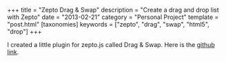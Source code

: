 +++
title = "Zepto Drag & Swap"
description = "Create a drag and drop list with Zepto"
date = "2013-02-21"
category = "Personal Project"
template = "post.html"
[taxonomies]
keywords = ["zepto", "drag", "swap", "html5", "drop"]
+++

I created a little plugin for zepto.js called Drag & Swap. Here is the [github link](http://james2doyle.github.com/zepto-dragswap/ "Zepto Dragswap").
